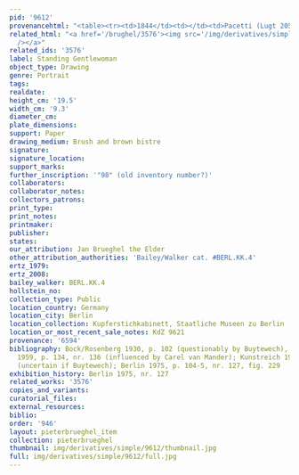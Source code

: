 ```yaml
---
pid: '9612'
provenancehtml: "<table><tr><td>1844</td><td></td><td>Pacetti (Lugt 2057)</td></tr></table>"
related_html: "<a href='/brughel/3576'><img src='/img/derivatives/simple/3576/thumbnail.jpg'
  /></a>"
related_ids: '3576'
label: Standing Gentlewoman
object_type: Drawing
genre: Portrait
tags:
realdate:
height_cm: '19.5'
width_cm: '9.3'
diameter_cm:
plate_dimensions:
support: Paper
drawing_medium: Brush and brown bistre
signature:
signature_location:
support_marks:
further_inscription: '"98" (old inventory number?)'
collaborators:
collaborator_notes:
collectors_patrons:
print_type:
print_notes:
printmaker:
publisher:
states:
our_attribution: Jan Brueghel the Elder
other_attribution_authorities: 'Bailey/Walker cat. #BERL.KK.4'
ertz_1979:
ertz_2008:
bailey_walker: BERL.KK.4
hollstein_no:
collection_type: Public
location_country: Germany
location_city: Berlin
location_collection: Kupferstichkabinett, Staatliche Museen zu Berlin
location_or_most_recent_sale_notes: KdZ 9621
provenance: '6594'
bibliography: Bock/Rosenberg 1930, p. 102 (questionably by Buytewech), nr. 9621; Haverkamp-Begemann
  1959, p. 134, nr. 136 (influenced by Carel van Mander); Kunstreich 1957, nr. 38
  (uncertain if Buytewech); Berlin 1975, p. 104-5, nr. 127, fig. 229
exhibition_history: Berlin 1975, nr. 127
related_works: '3576'
copies_and_variants:
curatorial_files:
external_resources:
biblio:
order: '946'
layout: pieterbrueghel_item
collection: pieterbrueghel
thumbnail: img/derivatives/simple/9612/thumbnail.jpg
full: img/derivatives/simple/9612/full.jpg
---
```

